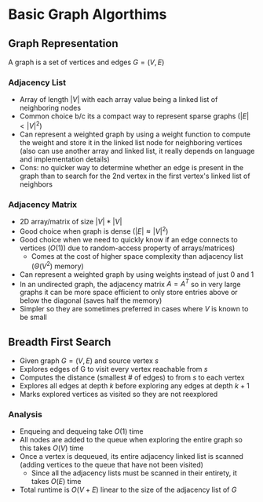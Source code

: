 # Basic Graph Algorthims

## Graph Representation

A graph is a set of vertices and edges $G = (V, E)$

### Adjacency List

- Array of length $|V|$ with each array value being a linked list of neighboring nodes 
- Common choice b/c its a compact way to represent sparse graphs ($|E| < |V|^2$)
- Can represent a weighted graph by using a weight function to compute the weight and store it in the linked list node for neighboring vertices (also can use another array and linked list, it really depends on language and implementation details)
- Cons: no quicker way to determine whether an edge is present in the graph than to search for the 2nd vertex in the first vertex's linked list of neighbors

### Adjacency Matrix

- 2D array/matrix of size $|V| * |V|$
- Good choice when graph is dense ($|E| \approx |V|^2$)
- Good choice when we need to quickly know if an edge connects to vertices ($O(1)$) due to random-access property of arrays/matrices)
  - Comes at the cost of higher space complexity than adjacency list ($\Theta(V^2)$ memory)
- Can represent a weighted graph by using weights instead of just 0 and 1
- In an undirected graph, the adjacency matrix $A = A^T$ so in very large graphs it can be more space efficient to only store entries above or below the diagonal (saves half the memory)
- Simpler so they are sometimes preferred in cases where $V$ is known to be small

## Breadth First Search

- Given graph $G = (V,E)$ and source vertex $s$
- Explores edges of G to visit every vertex reachable from $s$
- Computes the distance (smallest # of edges) to from $s$ to each vertex
- Explores all edges at depth $k$ before exploring any edges at depth $k + 1$
- Marks explored vertices as visited so they are not reexplored

### Analysis

- Enqueing and dequeing take $O(1)$ time
- All nodes are added to the queue when exploring the entire graph so this takes $O(V)$ time
- Once a vertex is dequeued, its entire adjacency linked list is scanned (adding vertices to the queue that have not been visited) 
  - Since all the adjacency lists must be scanned in their entirety, it takes $O(E)$ time
- Total runtime is $O(V + E)$ linear to the size of the adjacency list of $G$





































